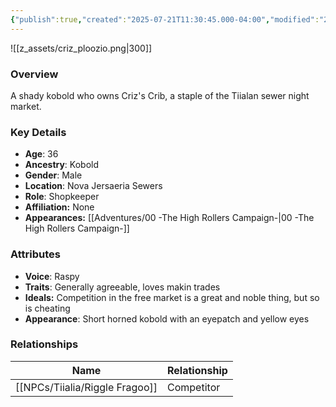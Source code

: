 ```yaml
---
{"publish":true,"created":"2025-07-21T11:30:45.000-04:00","modified":"2025-09-17T12:45:53.369-04:00","published":"2025-09-17T12:45:53.369-04:00","cssclasses":"","Age":"36","Ancestry":"Kobold","Gender":"Male","Location":["Nova Jersaeria Sewers"],"Role":["Shopkeeper"],"Affiliation":["None"],"Appearances":["[[00 -The High Rollers Campaign-]]"]}
---
```



![[z_assets/criz_ploozio.png|300]]

### Overview
A shady kobold who owns Criz's Crib, a staple of the Tiialan sewer night market.

### Key Details
- **Age**: 36
- **Ancestry**: Kobold
- **Gender**: Male
- **Location**: Nova Jersaeria Sewers
- **Role**: Shopkeeper
- **Affiliation:** None
- **Appearances:** [[Adventures/00 -The High Rollers Campaign-\|00 -The High Rollers Campaign-]]

### Attributes
- **Voice**: Raspy
- **Traits**: Generally agreeable, loves makin trades
- **Ideals:** Competition in the free market is a great and noble thing, but so is cheating
- **Appearance**: Short horned kobold with an eyepatch and yellow eyes

### Relationships

| Name              | Relationship |
| ----------------- | ------------ |
| [[NPCs/Tiialia/Riggle Fragoo]] | Competitor   |
